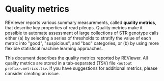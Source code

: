 # Quality metrics

REViewer reports various summary measurements, called **quality metrics**, that
describe key properties of read pileups. Quality metrics make it possible to
automate assessment of large collections of STR genotype calls either (a) by
selecting a series of thresholds to stratify the value of each metric into
"good", "suspicious", and "bad" categories, or (b) by using more flexible
statistical machine learning approaches.

This document describes the quality metrics reported by REViewer. All quality
metrics are stored in a tab-separated (TSV) file `<output prefix>.metrics.tsv`.
If you have suggestions for additional metrics, please consider creating an
issue.
